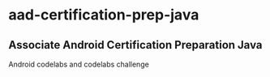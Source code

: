 # aad-certification-prep-java
## Associate Android Certification Preparation Java

Android codelabs and codelabs challenge
